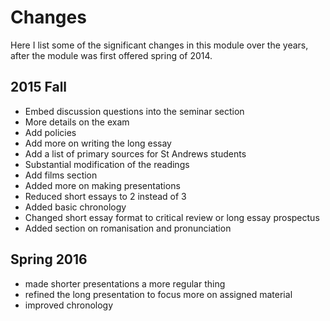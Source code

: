 # Changes

Here I list some of the significant changes in this module over the years, after the module was first offered spring of 2014.

## 2015 Fall

* Embed discussion questions into the seminar section
* More details on the exam
* Add policies
* Add more on writing the long essay
* Add a list of primary sources for St Andrews students
* Substantial modification of the readings
* Add films section
* Added more on making presentations
* Reduced short essays to 2 instead of 3
* Added basic chronology
* Changed short essay format to critical review or long essay prospectus
* Added section on romanisation and pronunciation

## Spring 2016

* made shorter presentations a more regular thing
* refined the long presentation to focus more on assigned material
* improved chronology
